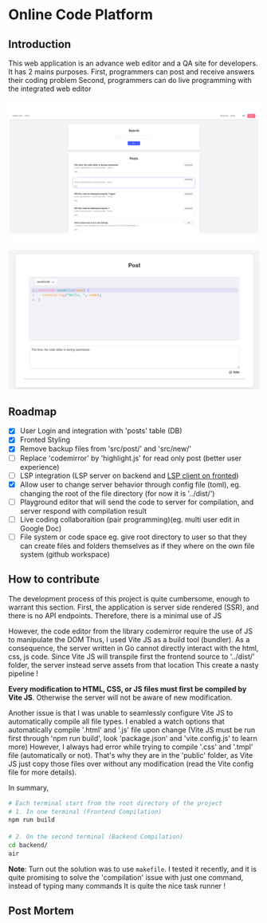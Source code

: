 # Online Code Platform

## Introduction

This web application is an advance web editor and a QA site for developers. It has 2 mains purposes.
First, programmers can post and receive answers their coding problem
Second, programmers can do live programming with the integrated web editor

![banner (list posts)](./assets/banner_1.png)

![banner (web editor)](./assets/banner_2.png)


## Roadmap

- [x] User Login and integration with 'posts' table (DB)
- [x] Fronted Styling
- [x] Remove backup files from 'src/post/' and 'src/new/'
- [ ] Replace 'codemirror' by 'highlight.js' for read only post (better user experience)
- [ ] LSP integration (LSP server on backend and [LSP client on fronted](https://github.com/furqansoftware/codemirror-languageserver]))
- [x] Allow user to change server behavior through config file (toml), eg. changing the root of the file directory (for now it is '../dist/')
- [ ] Playground editor that will send the code to server for compilation, and server respond with compilation result
- [ ] Live coding collaboraition (pair programming)(eg. multi user edit in Google Doc)
- [ ] File system or code space eg. give root directory to user so that they can create files and folders themselves as if they where on the own file system (github workspace)

## How to contribute

The development process of this project is quite cumbersome, enough to warrant this section.
First, the application is server side rendered (SSR), and there is no API endpoints.
Therefore, there is a minimal use of JS

However, the code editor from the library codemirror require the use of JS to manipulate the DOM
Thus, I used Vite JS as a build tool (bundler).
As a consequence, the server written in Go cannot directly interact with the html, css, js code.
Since Vite JS will transpile first the frontend source to '../dist/' folder, the server instead serve assets from that location
This create a nasty pipeline !

**Every modification to HTML, CSS, or JS files must first be compiled by Vite JS**. Otherwise the server will not be aware of new modification.

Another issue is that I was unable to seamlessly configure Vite JS to automatically compile all file types.
I enabled a watch options that automatically compile '.html' and '.js' file upon change (Vite JS must be run first through 'npm run build', look 'package.json' and 'vite.config.js' to learn more)
However, I always had error while trying to compile '.css' and '.tmpl' file (automatically or not). That's why they are in the 'public' folder, as Vite JS just copy those files over without any modification (read the Vite config file for more details).

In summary,

```bash
# Each terminal start from the root directory of the project
# 1. In one terminal (Frontend Compilation)
npm run build

# 2. On the second terminal (Backend Compilation)
cd backend/
air
```

**Note**: Turn out the solution was to use `makefile`. I tested it recently, and it is quite promising to solve the 'compilation' issue with just one command, instead of typing many commands
It is quite the nice task runner !

## Post Mortem 
